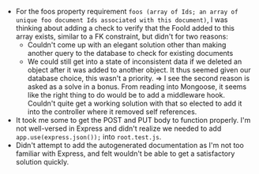 * For the foos property requirement `foos (array of Ids; an array of unique foo document Ids associated with this document)`, I was thinking about adding a check to verify that the FooId added to this array exists, similar to a FK constraint, but didn't for two reasons:
  * Couldn't come up with an elegant solution other than making another query to the database to check for existing documents
  * We could still get into a state of inconsistent data if we deleted an object after it was added to another object. It thus seemed given our database choice, this wasn't a priority.
=> I see the second reason is asked as a solve in a bonus. From reading into Mongoose, it seems like the right thing to do would be to add a middleware hook. Couldn't quite get a working solution with that so elected to add it into the controller where it removed self references.
* It took me some to get the POST and PUT body to function properly. I'm not well-versed in Express and didn't realize we needed to add `app.use(express.json());` into `root.test.js`.
* Didn't attempt to add the autogenerated documentation as I'm not too familiar with Express, and felt wouldn't be able to get a satisfactory solution quickly.
